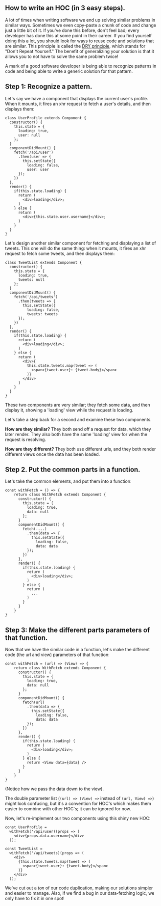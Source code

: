 ## How to write an HOC (in 3 easy steps).

A lot of times when writing software we end up solving similar problems in similar ways. Sometimes we even copy-paste a chunk of code and change just a little bit of it. If you've done this before, don't feel bad; every developer has done this at some point in their career. If you find yourself doing this a lot, you should look for ways to reuse code and solutions that are similar. This principle is called the [DRY principle](https://en.wikipedia.org/wiki/Don%27t_repeat_yourself), which stands for "Don't Repeat Yourself." The benefit of generalizing your solution is that it allows you to not have to solve the same problem twice!  

A mark of a good software developer is being able to recognize patterns in code and being able to write a generic solution for that pattern.
  
## Step 1: Recognize a pattern.

Let's say we have a component that displays the current user's profile. When it mounts, it fires an xhr request to fetch a user's details, and then displays them:

```
class UserProfile extends Component {
  constructor() {
    this.state = {
      loading: true,
      user: null
    };
  }
  componentDidMount() {
  ‎  fetch('/api/user')
  ‎    .then(user => {
  ‎      this.setState({
          loading: false,
  ‎        user: user
  ‎    });
    })
  ‎},
  render() {
    if(this.state.loading) {
      return (
        <div>loading</div>;
      )
    } else {
      return (
        <div>{this.state.user.username}</div>;
      )
    }
  }
}
```

Let's design another similar component for fetching and displaying a list of tweets. This one will do the same thing: when it mounts, it fires an xhr request to fetch some tweets, and then displays them:

```
class TweetList extends Component {
  constructor() {
    this.state = {
      loading: true,
      tweets: null
    };
  }
  componentDidMount() {
  ‎  fetch('/api/tweets')
  ‎    .then(tweets => {
  ‎      this.setState({
          loading: false,
  ‎        tweets: tweets
  ‎    });
    })
  ‎},
  render() {
    if(this.state.loading) {
      return (
        <div>loading</div>;
      )
    } else {
      return (
        <div>{
          this.state.tweets.map(tweet => (
            <span>{tweet.user}: {tweet.body}</span>
          )}
        </div>
      )
    }
  }
}
```

These two components are very similar; they fetch some data, and then display it, showing a 'loading' view while the request is loading.

Let's take a step back for a second and examine these two components.  

**How are they similar?** They both send off a request for data, which they later render. They also both have the same 'loading' view for when the request is resolving.

**How are they different?** They both use different urls, and they both render different views once the data has been loaded.

## Step 2. Put the common parts in a function.
Let's take the common elements, and put them into a function:

```
const withFetch = () => {
	return class WithFetch extends Component {
	  constructor() {
	    this.state = {
	      loading: true,
	      data: null
	    };
	  }
	  componentDidMount() {
	  ‎  fetch(....)
	  ‎    .then(data => {
	  ‎      this.setState({
	          loading: false,
	  ‎        data: data
	  ‎    });
	    })
	  ‎},
	  render() {
	    if(this.state.loading) {
	      return (
	        <div>loading</div>;
	      )
	    } else {
	      return (
	        ...
	      )
	    }
	  }
	}
}
```

## Step 3: Make the different parts parameters of that function.

Now that we have the similar code in a function, let's make the different code (the url and view) parameters of that function:

```
const withFetch = (url) => (View) => {
	return class WithFetch extends Component {
	  constructor() {
	    this.state = {
	      loading: true,
	      data: null
	    };
	  }
	  componentDidMount() {
	  ‎  fetch(url)
	  ‎    .then(data => {
	  ‎      this.setState({
	          loading: false,
	  ‎        data: data
	  ‎    });
	    })
	  ‎},
	  render() {
	    if(this.state.loading) {
	      return (
	        <div>loading</div>;
	      )
	    } else {
	      return <View data={data} />
	    }
	  }
	}
}
```

(Notice how we pass the data down to the view).

The double parameter list (`(url) => (View) =>` instead of `(url, View) =>`) might look confusing, but it's a convention for HOC's which makes them easier to combine with other HOC's; it can be ignored for now.


Now, let's re-implement our two components using this shiny new HOC:

```
const UserProfile = 
  withFetch('/api/user)(props => (
    <div>{props.data.username}</div>
  ));

const TweetList = 
  withFetch('/api/tweets)(props => (
    <div>
      {this.state.tweets.map(tweet => (
        <span>{tweet.user}: {tweet.body}</span>
      )}
    </div>
  ));
```

We've cut out a _ton_ of our code duplication, making our solutions simpler and easier to manage. Also, if we find a bug in our data-fetching logic, we only have to fix it in one spot!
